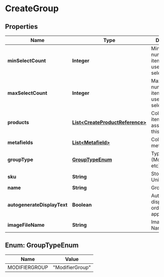 
# CreateGroup

## Properties
Name | Type | Description | Notes
------------ | ------------- | ------------- | -------------
**minSelectCount** | **Integer** | Minimum number of items that the user has to select |  [optional]
**maxSelectCount** | **Integer** | Maximum number of items that the user has to select |  [optional]
**products** | [**List&lt;CreateProductReference&gt;**](CreateProductReference.md) | Collection of items associated with this group |  [optional]
**metafields** | [**List&lt;Metafield&gt;**](Metafield.md) | Collection of metafields |  [optional]
**groupType** | [**GroupTypeEnum**](#GroupTypeEnum) | Type of group (ModifierGroup, etc) | 
**sku** | **String** | Stock Keeping Unit (SKU) | 
**name** | **String** | Group name | 
**autogenerateDisplayText** | **Boolean** | Autogenerate display text in ordering applications |  [optional]
**imageFileName** | **String** | Image File Name |  [optional]


<a name="GroupTypeEnum"></a>
## Enum: GroupTypeEnum
Name | Value
---- | -----
MODIFIERGROUP | &quot;ModifierGroup&quot;



